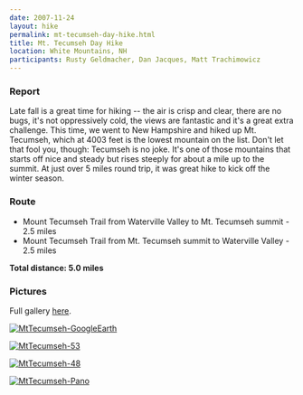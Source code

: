 ```yaml
---
date: 2007-11-24
layout: hike
permalink: mt-tecumseh-day-hike.html
title: Mt. Tecumseh Day Hike
location: White Mountains, NH
participants: Rusty Geldmacher, Dan Jacques, Matt Trachimowicz
---
```


### Report

Late fall is a great time for hiking -- the air is crisp and clear, there are no bugs, it's not oppressively cold, the views are fantastic and it's a great extra challenge. This time, we went to New Hampshire and hiked up Mt. Tecumseh, which at 4003 feet is the lowest mountain on the list. Don't let that fool you, though: Tecumseh is no joke. It's one of those mountains that starts off nice and steady but rises steeply for about a mile up to the summit. At just over 5 miles round trip, it was great hike to kick off the winter season.

### Route

  * Mount Tecumseh Trail from Waterville Valley to Mt. Tecumseh summit - 2.5 miles
  * Mount Tecumseh Trail from Mt. Tecumseh summit to Waterville Valley - 2.5 miles

**Total distance: 5.0 miles**

### Pictures

Full gallery [here](http://www.flickr.com/photos/geldmacher/sets/72157603336138183/).

[![MtTecumseh-GoogleEarth](http://farm3.static.flickr.com/2080/2074595035_4fb70db80d.jpg)](http://www.flickr.com/photos/geldmacher/2074595035/)

[![MtTecumseh-53](http://farm3.static.flickr.com/2058/2075276576_b53643f311.jpg)](http://www.flickr.com/photos/geldmacher/2075276576/)

[![MtTecumseh-48](http://farm3.static.flickr.com/2411/2075274042_c100fcc56a.jpg)](http://www.flickr.com/photos/geldmacher/2075274042/)

[![MtTecumseh-Pano](http://farm3.static.flickr.com/2061/2075292660_94101ed178.jpg)](http://www.flickr.com/photos/geldmacher/2075292660/)
